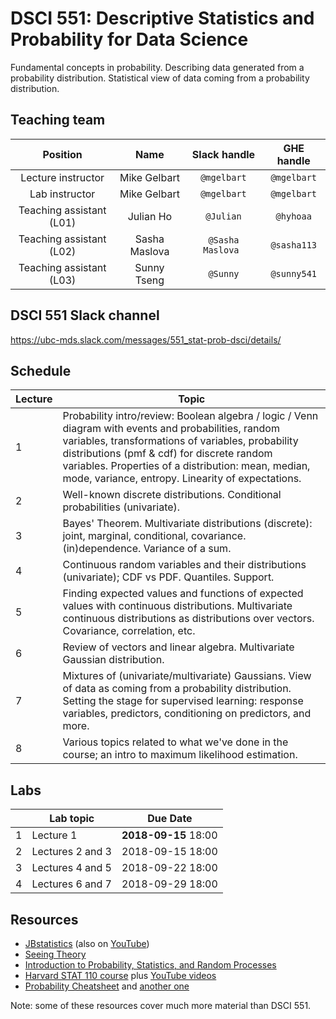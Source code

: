 # DSCI 551: Descriptive Statistics and Probability for Data Science

Fundamental concepts in probability. Describing data generated from a probability distribution. Statistical view of data coming from a probability distribution.



## Teaching team

| Position | Name  | Slack handle | GHE handle |
| :------: | :---: | :----------: | :--------: |
| Lecture instructor | Mike Gelbart  | `@mgelbart` | `@mgelbart` |
| Lab instructor     | Mike Gelbart  | `@mgelbart` | `@mgelbart` |
| Teaching assistant (L01) | Julian Ho	   | `@Julian`   | `@hyhoaa` |
| Teaching assistant (L02) | Sasha Maslova | `@Sasha Maslova ` | `@sasha113` |
| Teaching assistant (L03) | Sunny Tseng	 | `@Sunny`  | `@sunny541` |

## DSCI 551 Slack channel
https://ubc-mds.slack.com/messages/551_stat-prob-dsci/details/

## Schedule

|   Lecture |  Topic |
|-----------|--------|
|  1  | Probability intro/review: Boolean algebra / logic / Venn diagram with events and probabilities, random variables, transformations of variables, probability distributions (pmf & cdf) for discrete random variables. Properties of a distribution: mean, median, mode, variance, entropy. Linearity of expectations. |  
|  2  | Well-known discrete distributions. Conditional probabilities (univariate). |
|  3  | Bayes' Theorem. Multivariate distributions (discrete): joint, marginal, conditional, covariance. (in)dependence. Variance of a sum.  
|  4  | Continuous random variables and their distributions (univariate); CDF vs PDF. Quantiles. Support. 
|  5  | Finding expected values and functions of expected values with continuous distributions. Multivariate continuous distributions as distributions over vectors. Covariance, correlation, etc. 
|  6  | Review of vectors and linear algebra. Multivariate Gaussian distribution.
|  7  | Mixtures of (univariate/multivariate) Gaussians. View of data as coming from a probability distribution. Setting the stage for supervised learning: response variables, predictors, conditioning on predictors, and more.
|  8  | Various topics related to what we've done in the course; an intro to maximum likelihood estimation.

## Labs

|     | Lab topic          |      Due Date    |
|-----|--------------------|------------------|
| 1   | Lecture 1          | **2018-09-15** 18:00 |
| 2   | Lectures 2 and 3   | 2018-09-15 18:00 |
| 3   | Lectures 4 and 5   | 2018-09-22 18:00 |
| 4   | Lectures 6 and 7   | 2018-09-29 18:00 |


## Resources

- [JBstatistics](http://www.jbstatistics.com/) (also on [YouTube](https://www.youtube.com/channel/UCiHi6xXLzi9FMr9B0zgoHqA))
- [Seeing Theory](http://students.brown.edu/seeing-theory/#secondPage)
- [Introduction to Probability, Statistics, and Random Processes](https://www.probabilitycourse.com/)
- [Harvard STAT 110 course](https://projects.iq.harvard.edu/stat110) plus [YouTube videos](https://www.youtube.com/playlist?list=PL2SOU6wwxB0uwwH80KTQ6ht66KWxbzTIo)
- [Probability Cheatsheet](https://github.com/wzchen/probability_cheatsheet) and [another one](http://web.cs.elte.hu/~mesti/valszam/kepletek)

Note: some of these resources cover much more material than DSCI 551.

